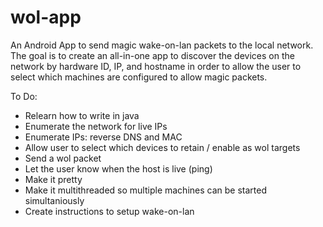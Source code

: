 # wol-app
An Android App to send magic wake-on-lan packets to the local network. The goal is to create an all-in-one app to discover the devices on the network by hardware ID, IP, and hostname in order to allow the user to select which machines are configured to allow magic packets.

To Do:
- Relearn how to write in java
- Enumerate the network for live IPs
- Enumerate IPs: reverse DNS and MAC
- Allow user to select which devices to retain / enable as wol targets
- Send a wol packet
- Let the user know when the host is live (ping)
- Make it pretty
- Make it multithreaded so multiple machines can be started simultaniously
- Create instructions to setup wake-on-lan
